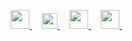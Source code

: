 <link href="https://allfont.net/allfont.css?fonts=electroharmonix" rel="stylesheet" type="text/css" />

<!--

Here are some ideas to get you started:

- 🔭 I’m currently working on ...
- 🌱 I’m currently learning ...
- 👯 I’m looking to collaborate on ...
- 🤔 I’m looking for help with ...
- 💬 Ask me about ...
- 📫 How to reach me: ...
- 😄 Pronouns: ...
- ⚡ Fun fact: ...

- user space -
<img src="https://img.icons8.com/metro/52/000000/instagram-new.png"/>

-->

<p align="center"> 
  <a href="https://twitter.com/steffanperera">
    <img height="30" src="https://img.icons8.com/fluent-systems-regular/48/000000/twitter.png">
  </a>
    &nbsp;&nbsp;&nbsp;
  <a href="https://instagram.com/steffanperera">
    <img height="25" src="https://img.icons8.com/metro/52/000000/instagram-new.png">
  </a>
    &nbsp;&nbsp;&nbsp;
  <a href="https://www.behance.net/steffanperera">
    <img height="30" src="https://img.icons8.com/windows/32/000000/behance.png">
  </a>
    &nbsp;&nbsp;&nbsp;
  <a href="https://dribbble.com/steffanperera">
    <img height="30" src="https://img.icons8.com/windows/64/000000/dribbble.png">
  </a>
    &nbsp;&nbsp;&nbsp;
</p>
